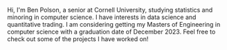 Hi, I'm Ben Polson, a senior at Cornell University, studying statistics and minoring in computer science. I have interests in data science
and quantitative trading. I am considering getting my Masters of Engineering in computer science with a graduation date of December 2023. Feel free to check out some of the projects I have worked on!
